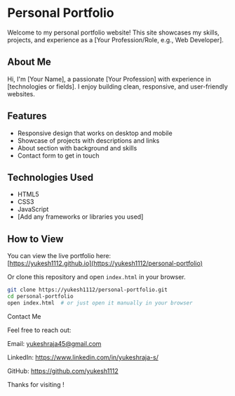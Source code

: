 # Personal Portfolio

Welcome to my personal portfolio website! This site showcases my skills, projects, and experience as a [Your Profession/Role, e.g., Web Developer].

## About Me

Hi, I'm [Your Name], a passionate [Your Profession] with experience in [technologies or fields]. I enjoy building clean, responsive, and user-friendly websites.

## Features

- Responsive design that works on desktop and mobile
- Showcase of projects with descriptions and links
- About section with background and skills
- Contact form to get in touch

## Technologies Used

- HTML5
- CSS3
- JavaScript
- [Add any frameworks or libraries you used]

## How to View

You can view the live portfolio here:  
[https://yukesh1112.github.io](https://yukesh1112/personal-portfolio)  

Or clone this repository and open `index.html` in your browser.

```bash
git clone https://yukesh1112/personal-portfolio.git
cd personal-portfolio
open index.html  # or just open it manually in your browser
```
Contact Me

Feel free to reach out:

Email: yukeshraja45@gmail.com

LinkedIn: https://www.linkedin.com/in/yukeshraja-s/

GitHub: https://github.com/yukesh1112


Thanks for visiting !

